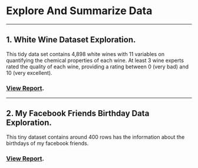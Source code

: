 # Explore And Summarize Data
***

## 1. White Wine Dataset Exploration.
This tidy data set contains 4,898 white wines with 11 variables on quantifying the chemical properties of each wine. At least 3 wine experts rated the quality of each wine, providing a rating between 0 (very bad) and 10 (very excellent).

### [View Report](https://htmlpreview.github.io/?https://github.com/chaitanya6761/Udacity-Data-Analyst-Nano-Degree/blob/master/P4%20Explore%20And%20Summarize%20Data/EDA_PROJECT_WINE_DATA_EXPLORATION/WhiteWineDataExploration.html).

***

## 2. My Facebook Friends Birthday Data Exploration.
This tiny dataset contains around 400 rows has the information about the birthdays of my facebook friends.

### [View Report](http://htmlpreview.github.io/?https://github.com/chaitanya6761/Udacity-Data-Analyst-Nano-Degree/blob/master/P4%20Explore%20And%20Summarize%20Data/Exploring%20Facebook%20Birthdays/FbBirthdayDataAnalysis.html).


